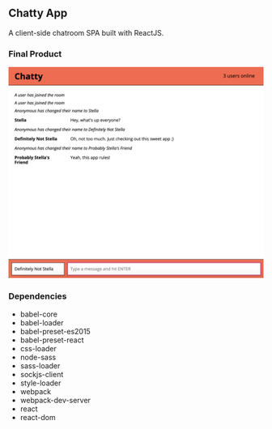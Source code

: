 ## Chatty App

A client-side chatroom SPA built with ReactJS.

### Final Product

!["Chatty App window"](https://github.com/estellajaysong/chatty-app/blob/master/docs/Screen%20Shot%202019-04-16%20at%2011.18.17%20AM.png?raw=true)

### Dependencies

* babel-core
* babel-loader
* babel-preset-es2015
* babel-preset-react
* css-loader
* node-sass
* sass-loader
* sockjs-client
* style-loader
* webpack
* webpack-dev-server
* react
* react-dom
